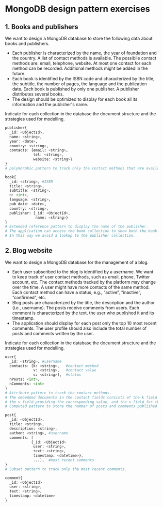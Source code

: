 # MongoDB design pattern exercises
## 1. Books and publishers
We want to design a MongoDB database to store the following data about books and publishers.
- Each publisher is characterized by the name, the year of foundation and the country. 
A list of contact methods is available. The possibile contact methods are: email, telephone, website. 
At most one contact for each method can be recorded. Additional methods might be added in the future.
- Each book is identified by the ISBN code and characterized by the title, the subtitle, the number of pages, 
the language and the publication date. Each book is published by only one publisher. 
A publisher distributes several books.
- The design should be optimized to display for each book all its information and the publisher's name.

Indicate for each collection in the database the document structure and the strategies used for modelling.
```python
publisher{
  _id: <ObjectId>,
  name: <string>,
  year: <date>,
  country: <string>,
  contacts: {email: <string>,
             tel: <string>,
             website: <string>}
}
# polymorphic pattern to track only the contact methods that are available

book{
  _id: <string>, #ISBN
  title: <string>,
  subtitle: <string>,
  n: <int>,
  language: <string>,
  pub_date: <date>,
  country: <string>,
  publisher: {_id: <ObjectId>,
              name: <string>}
}
# Extended reference pattern to display the name of the publisher. 
# The application can access the book collection to show both the book information and the name of the publisher.
# In this way we avoid a lookup to the publisher collection.
```
## 2. Blog website
We want to design a MongoDB database for the management of a blog.
- Each user subscribed to the blog is identified by a username. 
We want to keep track of user contact methods, such as email, phone, Twitter account, etc. 
The contact methods tracked by the platform may change over the time. 
A user might have more contacts of the same method. 
Each contact method can have a status, e.g., “active”, “inactive”, “confirmed”, etc.
- Blog posts are characterized by the title, the description and the author (i.e., username). 
The posts receive comments from users. Each comment is characterized by the text, the user who published it and its timestamp.
- The application should display for each post only the top 10 most recent comments.
The user profile should also include the total number of posts and comments written by the user.

Indicate for each collection in the database the document structure and the strategies used for modelling.
```python
user{
  _id: <string>, #username
  contacts: [k: <string>,   #contact method
             v: <string>,   #contact value
             s: <string>],  #status
  nPosts: <int>,
  nComments: <int>
}
# Attribute pattern to track the contact methods.
# The embedded documents in the contact fields consists of the k field which represents the contact method, 
# the v field providing the corresponding value, and the s field for the status.
# Computed pattern to store the number of posts and comments published by the user.

post{
  _id: <ObjectId>,
  title: <string>,
  description: <string>,
  authon: <string>, #username
  comments: [
            {_id: <ObjectId>
             user: <string>,
             text: <string>,
             timestamp: <datetime>}, 
             ...],  #most recent comments
}
# Subset pattern to track only the most recent comments.

comment{
  _id: <ObjectId>
  user: <string>,
  text: <string>,
  timestamp: <datetime>
}
```

